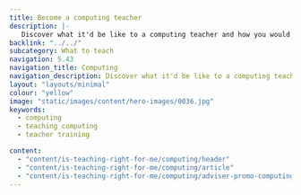 ```yaml
---
title: Become a computing teacher
description: |-
   Discover what it'd be like to a computing teacher and how you would encourage pupils to learn new digital skills.
backlink: "../../"
subcategory: What to teach
navigation: 5.43
navigation_title: Computing
navigation_description: Discover what it'd be like to a computing teacher and how you would encourage pupils to learn new digital skills.
layout: "layouts/minimal"
colour: "yellow"
image: "static/images/content/hero-images/0036.jpg"
keywords:
  - computing
  - teaching computing
  - teacher training

content:
  - "content/is-teaching-right-for-me/computing/header"
  - "content/is-teaching-right-for-me/computing/article"
  - "content/is-teaching-right-for-me/computing/adviser-promo-computing"
---
```

